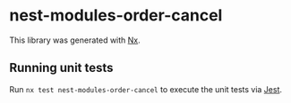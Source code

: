 # nest-modules-order-cancel

This library was generated with [Nx](https://nx.dev).

## Running unit tests

Run `nx test nest-modules-order-cancel` to execute the unit tests via [Jest](https://jestjs.io).
